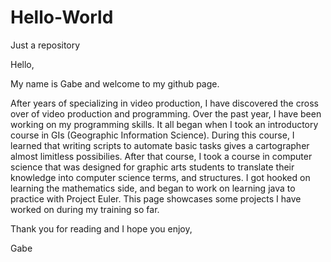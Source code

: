 # Hello-World
Just a repository

Hello,

My name is Gabe and welcome to my github page. 
  
  After years of specializing in video production, I have discovered the cross over of video production and programming. Over the past year, I have been working on my programming skills. It all began when I took an introductory course in GIs (Geographic Information Science). During this course, I learned that writing scripts to automate basic tasks gives a cartographer almost limitless possibilies.  After that course, I took a course in computer science that was designed for graphic arts students to translate their knowledge into computer science terms, and structures. I got hooked on learning the mathematics side, and began to work on learning java to practice with Project Euler. This page showcases some projects I have worked on during my training so far.
  
  Thank you for reading and I hope you enjoy,
  
  Gabe
